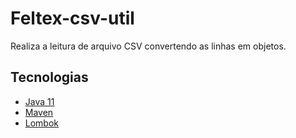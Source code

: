 # Feltex-csv-util

  Realiza a leitura de arquivo CSV convertendo as linhas em objetos. 

  
## Tecnologias

- [Java 11](https://youtu.be/_NCt_82M0MA)
- [Maven](https://youtu.be/edF1G8RYDTU)
- [Lombok](https://youtu.be/ypITltqNE9g)

